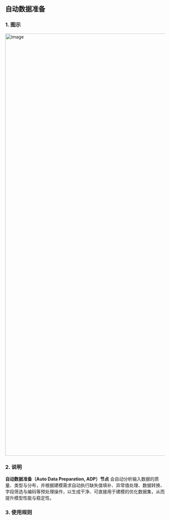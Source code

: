 ## 自动数据准备 ##
### 1. 图示 ###
<img width="599" height="1334" alt="image" src="https://github.com/user-attachments/assets/a46bed5c-8fc4-406a-aca0-0a0f6eb32990" />

### 2. 说明 ###
**自动数据准备（Auto Data Preparation, ADP）节点**
会自动分析输入数据的质量、类型与分布，并根据建模需求自动执行缺失值填补、异常值处理、数据转换、字段筛选与编码等预处理操作，以生成干净、可直接用于建模的优化数据集，从而提升模型性能与稳定性。

### 3. 使用规则 ###
